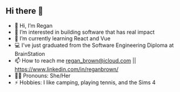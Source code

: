 ## Hi there 👋
- 👋 Hi, I’m Regan
- 🚀 I’m interested in building software that has real impact
- 🌱 I’m currently learning React and Vue
- 💻 I’ve just graduated from the Software Engineering Diploma at BrainStation
- 📫 How to reach me regan_brown@icloud.com || https://www.linkedin.com/in/reganbrown/
- 🫶🏻 Pronouns: She/Her
- ⚡ Hobbies: I like camping, playing tennis, and the Sims 4
